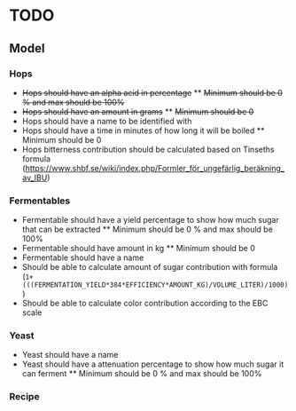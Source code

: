
# TODO

## Model

### Hops
* ~~Hops should have an alpha acid in percentage~~
** ~~Minimum should be 0 % and max should be 100%~~
* ~~Hops should have an amount in grams~~
** ~~Minimum should be 0~~
* Hops should have a name to be identified with
* Hops should have a time in minutes of how long it will be boiled
** Minimum should be 0
* Hops bitterness contribution should be calculated based on Tinseths formula (https://www.shbf.se/wiki/index.php/Formler_för_ungefärlig_beräkning_av_IBU)

### Fermentables
* Fermentable should have a yield percentage to show how much sugar that can be extracted
** Minimum should be 0 % and max should be 100%
* Fermentable should have amount in kg
** Minimum should be 0
* Fermentable should have a name
* Should be able to calculate amount of sugar contribution with formula
(`1+(((FERMENTATION_YIELD*384*EFFICIENCY*AMOUNT_KG)/VOLUME_LITER)/1000)`)
* Should be able to calculate color contribution according to the EBC scale

### Yeast
* Yeast should have a name
* Yeast should have a attenuation percentage to show how much sugar it can ferment
** Minimum should be 0 % and max should be 100%

### Recipe
